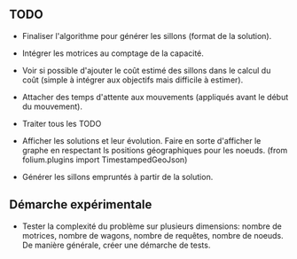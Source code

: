 ## TODO
- Finaliser l'algorithme pour générer les sillons (format de la solution).
- Intégrer les motrices au comptage de la capacité.
- Voir si possible d'ajouter le coût estimé des sillons dans le calcul du coût (simple à intégrer aux objectifs mais difficile à estimer).

- Attacher des temps d'attente aux mouvements (appliqués avant le début du mouvement).
- Traiter tous les TODO
- Afficher les solutions et leur évolution. Faire en sorte d'afficher le graphe en respectant ls positions géographiques pour les noeuds. (from folium.plugins import TimestampedGeoJson)
- Générer les sillons empruntés à partir de la solution.

## Démarche expérimentale
- Tester la complexité du problème sur plusieurs dimensions: nombre de motrices, nombre de wagons, nombre de requêtes, nombre de noeuds. De manière générale, créer une démarche de tests.